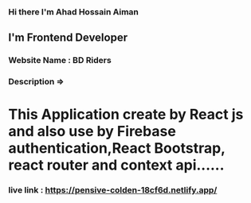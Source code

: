 ### Hi there I'm Ahad Hossain Aiman
## I'm Frontend Developer

### Website Name : BD Riders

### Description =>
 # This Application create by React js and also use by Firebase authentication,React Bootstrap, react router and context api......

### live link : https://pensive-colden-18cf6d.netlify.app/
